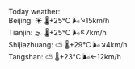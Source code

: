 Today weather:  
Beijing: ☀️   🌡️+25°C 🌬️↘15km/h  
Tianjin: 🌫  🌡️+25°C 🌬️↖7km/h  
Shijiazhuang: ⛅️  🌡️+29°C 🌬️↘4km/h  
Tangshan: ⛅️  🌡️+23°C 🌬️←12km/h  
